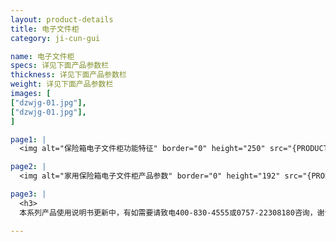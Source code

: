 ```yaml
---
layout: product-details
title: 电子文件柜
category: ji-cun-gui

name: 电子文件柜
specs: 详见下面产品参数栏
thickness: 详见下面产品参数栏
weight: 详见下面产品参数栏
images: [
["dzwjg-01.jpg"],
["dzwjg-01.jpg"],
]

page1: |
  <img alt="保险箱电子文件柜功能特征" border="0" height="250" src="{PRODUCT_IMAGES}dzwjg-gn.jpg" width="538" />

page2: |
  <img alt="家用保险箱电子文件柜产品参数" border="0" height="192" src="{PRODUCT_IMAGES}dzwjg-cpcs.jpg" width="538" />

page3: |
  <h3>
  本系列产品使用说明书更新中，有如需要请致电400-830-4555或0757-22308180咨询，谢谢！</h3>

---
```

